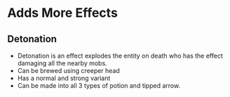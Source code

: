 # Adds More Effects

## Detonation
- Detonation is an effect explodes the entity on death who has the effect damaging all the nearby mobs.
- Can be brewed using creeper head
- Has a normal and strong variant
- Can be made into all 3 types of potion and tipped arrow.